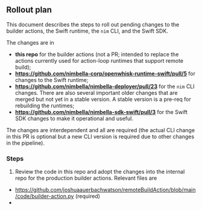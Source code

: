 ## Rollout plan

This document describes the steps to roll out pending changes to the builder actions, the Swift runtime, the `nim` CLI, and the Swift SDK.

The changes are in

- **this repo** for the builder actions (not a PR; intended to replace the actions currently used for action-loop runtimes that support remote build);
- **https://github.com/nimbella-corp/openwhisk-runtime-swift/pull/5** for changes to the Swift runtime;
- **https://github.com/nimbella/nimbella-deployer/pull/23** for the `nim` CLI changes.  There are also several important older changes that are merged but not yet in a stable version.  A stable version is a pre-req for rebuilding the runtimes;
- **https://github.com/nimbella/nimbella-sdk-swift/pull/3** for the Swift SDK changes to make it operational and useful.

The changes are interdependent and all are required (the actual CLI change in this PR is optional but a new CLI version is required due to other changes in the pipeline).

### Steps

1.  Review the code in this repo and adopt the changes into the internal repo for the production builder actions.  Relevant files are

 - https://github.com/joshuaauerbachwatson/remoteBuildAction/blob/main/code/builder-action.py (required)
 - 

